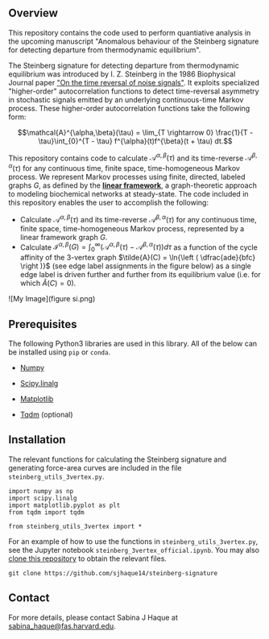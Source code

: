 ## Overview

This repository contains the code used to perform quantiative analysis in the upcoming manuscript "Anomalous behaviour of the Steinberg signature for detecting departure from thermodynamic equilibrium". 

The Steinberg signature for detecting departure from thermodynamic equilibrium was introduced by I. Z. Steinberg in the 1986 Biophysical Journal paper ["On the time reversal of noise signals"](https://www.sciencedirect.com/science/article/pii/S000634958683449X?via%3Dihub). It exploits specialized "higher-order" autocorrelation functions to detect time-reversal asymmetry in stochastic signals emitted by an underlying continuous-time Markov process. These higher-order autocorrelation functions take the following form:

$$\mathcal{A}^{\alpha,\beta}(\tau) = \lim_{T \rightarrow 0} \frac{1}{T - \tau}\int_{0}^{T - \tau} f^{\alpha}(t)f^{\beta}(t + \tau) dt.$$

This repository contains code to calculate $\mathcal{A}^{\alpha,\beta}(\tau)$ and its time-reverse $\mathcal{A}^{\beta,\alpha}(\tau)$ for any continuous time, finite space, time-homogeneous Markov process. We represent Markov processes using finite, directed, labeled graphs $G$, as defined by the [**linear framework**](https://journals.plos.org/plosone/article?id=10.1371/journal.pone.0036321), a graph-theoretic approach to modeling biochemical networks at steady-state. The code included in this repository enables the user to accomplish the following:

* Calculate $\mathcal{A}^{\alpha,\beta}(\tau)$ and its time-reverse $\mathcal{A}^{\beta,\alpha}(\tau)$ for any continuous time, finite space, time-homogeneous Markov process, represented by a linear framework graph $G$.
* Calculate $\mathcal{I}^{\alpha,\beta}(G) = \int_{0}^{\infty} \left(\mathcal{A}^{\alpha,\beta}(\tau) - \mathcal{A}^{\beta,\alpha}(\tau)\right) d\tau$ as a function of the cycle affinity of the 3-vertex graph $\tilde{A}(C) = \ln{\left ( \dfrac{ade}{bfc} \right )}$ (see edge label assignments in the figure below) as a single edge label is driven further and further from its equilibrium value (i.e. for which $\tilde{A}(C) = 0$).


![My Image](figure si.png)

## Prerequisites

The following Python3 libraries are used in this library. All of the below can be installed using `pip` or `conda`.

* [Numpy](https://numpy.org/install/)

* [Scipy.linalg](https://scipy.org/install/)

* [Matplotlib](https://matplotlib.org/stable/users/installing/index.html)

* [Tqdm](https://pypi.org/project/tqdm/) (optional)

## Installation

The relevant functions for calculating the Steinberg signature and generating force-area curves are included in the file `steinberg_utils_3vertex.py`. 

```
import numpy as np
import scipy.linalg
import matplotlib.pyplot as plt
from tqdm import tqdm

from steinberg_utils_3vertex import *
```

For an example of how to use the functions in `steinberg_utils_3vertex.py`, see the Jupyter notebook `steinberg_3vertex_official.ipynb`. You may also [clone this repository](https://docs.github.com/en/repositories/creating-and-managing-repositories/cloning-a-repository) to obtain the relevant files.

```
git clone https://github.com/sjhaque14/steinberg-signature
```

## Contact

For more details, please contact Sabina J Haque at sabina_haque@fas.harvard.edu.
